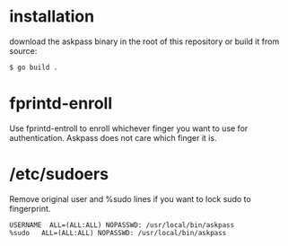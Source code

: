 # installation
download the askpass binary in the root of this repository or build it from source:
```bash 
$ go build .
```

# fprintd-enroll
Use fprintd-entroll to enroll whichever finger you want to use for authentication.
Askpass does not care which finger it is.

# /etc/sudoers
Remove original user and %sudo lines if you want to lock sudo to fingerprint.

```
USERNAME  ALL=(ALL:ALL) NOPASSWD: /usr/local/bin/askpass
%sudo   ALL=(ALL:ALL) NOPASSWD: /usr/local/bin/askpass
```



